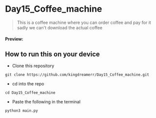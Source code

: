 # Day15_Coffee_machine

> This is a coffee machine where you can order coffee and pay for it sadly we can't download the actual coffee

#### Preview:


## How to run this on your device

- Clone this repository
```
git clone https://github.com/kingdreamerr/Day15_Coffee_machine.git
```
- cd into the repo
```
cd Day15_Coffee_machine
```

- Paste the following in the terminal 
```
python3 main.py
```
